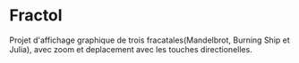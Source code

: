 # Fractol
Projet d'affichage graphique de trois fracatales(Mandelbrot, Burning Ship et Julia), avec zoom et deplacement avec les touches directionelles.
